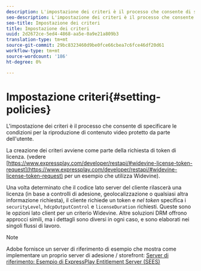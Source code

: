 ```yaml
---
description: L'impostazione dei criteri è il processo che consente di specificare le condizioni per la riproduzione di contenuto video protetto da parte dell'utente.
seo-description: L'impostazione dei criteri è il processo che consente di specificare le condizioni per la riproduzione di contenuto video protetto da parte dell'utente.
seo-title: Impostazione dei criteri
title: Impostazione dei criteri
uuid: 2d2672ce-5ed4-4868-aa5e-0a9e21a809b3
translation-type: tm+mt
source-git-commit: 29bc8323460d9be0fce66cbea7c6fce46df20d61
workflow-type: tm+mt
source-wordcount: '186'
ht-degree: 0%

---
```



# Impostazione criteri{#setting-policies}

L&#39;impostazione dei criteri è il processo che consente di specificare le condizioni per la riproduzione di contenuto video protetto da parte dell&#39;utente.

La creazione dei criteri avviene come parte della richiesta di token di licenza. (vedere [https://www.expressplay.com/developer/restapi/#widevine-license-token-request](https://www.expressplay.com/developer/restapi/#widevine-license-token-request) per un esempio che utilizza Widevine).

Una volta determinato che il codice lato server del cliente rilascerà una licenza (in base a controlli di adesione, geolocalizzazione o qualsiasi altra informazione richiesta), il cliente richiede un token e *nel token* specifica i `securityLevel`, `hdcpOutputControl` e `licenseDuration` richiesti. Queste sono le opzioni lato client per un criterio Widevine. Altre soluzioni DRM offrono approcci simili, ma i dettagli sono diversi in ogni caso, e sono elaborati nei singoli flussi di lavoro.

>[!NOTE]
>
> Adobe fornisce un server di riferimento di esempio che mostra come implementare un proprio server di adesione / storefront: [Server di riferimento: Esempio di ExpressPlay Entitlement Server (SEES)](../../multi-drm-workflows/feature-topics/sees-reference-server.md)

